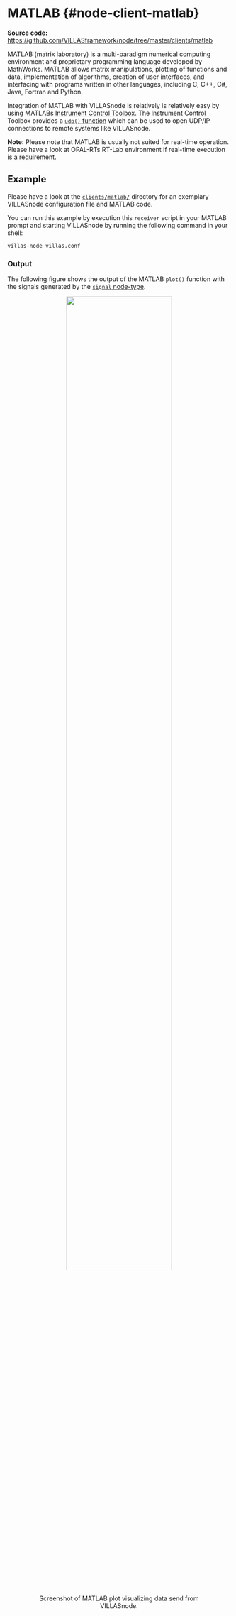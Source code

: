 # MATLAB {#node-client-matlab}

**Source code:** <https://github.com/VILLASframework/node/tree/master/clients/matlab>

MATLAB (matrix laboratory) is a multi-paradigm numerical computing environment and proprietary programming language developed by MathWorks. MATLAB allows matrix manipulations, plotting of functions and data, implementation of algorithms, creation of user interfaces, and interfacing with programs written in other languages, including C, C++, C#, Java, Fortran and Python.

Integration of MATLAB with VILLASnode is relatively is relatively easy by using MATLABs [Instrument Control Toolbox](https://de.mathworks.com/help/instrument/index.html).
The Instrument Control Toolbox provides a [`udp()` function](https://de.mathworks.com/help/instrument/udp.html) which can be used to open UDP/IP connections to remote systems like VILLASnode.

**Note:** Please note that MATLAB is usually not suited for real-time operation. Please have a look at OPAL-RTs RT-Lab environment if real-time execution is a requirement.

## Example

Please have a look at the [`clients/matlab/`](https://github.com/VILLASframework/node/tree/master/clients/matlab) directory for an exemplary VILLASnode configuration file and MATLAB code.

You can run this example by execution this `receiver` script in your MATLAB prompt and starting VILLASnode by running the following command in your shell:

```shell
villas-node villas.conf
```

### Output

The following figure shows the output of the MATLAB `plot()` function with the signals generated by the [`signal` node-type](../nodes/signal.md).

<figure align="center">
    <img src="/img/screenshots/node/villas_matlab_siggen.png" width="75%" />
    <figcaption>Screenshot of MATLAB plot visualizing data send from VILLASnode.</figcaption>
</figure>
